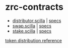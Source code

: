 # zrc-contracts
- [distributor.scilla](https://github.com/PackagePortal/zrc-contracts/tree/main/contracts/distributor.scilla) | [specs](https://github.com/PackagePortal/zrc-contracts/tree/main/specs/Distributor.md)
- [swap.scilla](https://github.com/PackagePortal/zrc-contracts/tree/main/contracts/swap.scilla) | [specs](https://github.com/PackagePortal/zrc-contracts/tree/main/specs/Swap.md)
- [stake.scilla](https://github.com/PackagePortal/zrc-contracts/tree/main/contracts/stake.scilla) | [specs](https://github.com/PackagePortal/zrc-contracts/tree/main/specs/Stake.md)

[token distribution reference](https://github.com/PackagePortal/zrc-token-distro)
